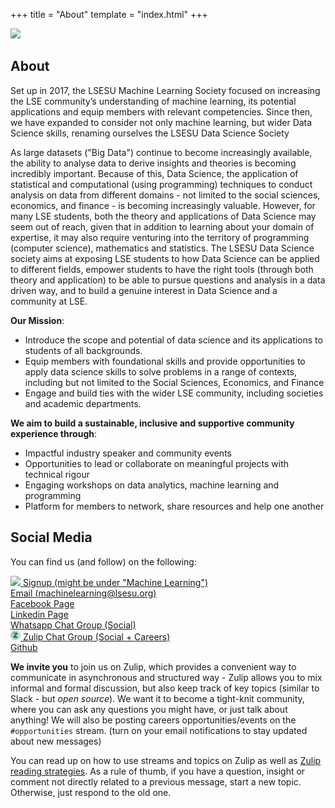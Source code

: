 +++
title = "About"
template = "index.html"
+++

<img class ="mx-auto d-block img-responsive" src ="society_banner2.png"> 

## About

Set up in 2017, the LSESU Machine Learning Society focused on increasing the LSE community’s understanding of machine learning, its potential applications and equip members with relevant competencies. Since then, we have expanded to consider not only machine learning, but wider Data Science skills, renaming ourselves the LSESU Data Science Society


As large datasets ("Big Data") continue to become increasingly available,  the ability to analyse data to derive insights and theories is becoming incredibly important.  Because of this, Data Science, the application of statistical and computational (using programming) techniques to conduct analysis on data from different domains -  not limited to the social sciences, economics, and finance -  is becoming increasingly valuable.   However, for many LSE students, both the theory and applications of Data Science may seem out of reach, given that in addition to learning about your domain of expertise, it may also require venturing into the territory of programming (computer science), mathematics and statistics.  The LSESU Data Science society aims at exposing LSE students to how Data Science can be applied to different fields, empower students to have the right tools (through both theory and application) to be able to pursue questions and analysis in a data driven way, and to build a genuine interest in Data Science and a community at LSE.


**Our Mission**:

- Introduce the scope and potential of data science and its applications to students of all backgrounds.
- Equip members with foundational skills and provide opportunities to apply data science skills to solve problems in a range of contexts, including but not limited to the Social Sciences, Economics, and Finance
- Engage and build ties with the wider LSE community, including societies and academic departments.

**We aim to build a sustainable, inclusive and supportive community experience through**:

- Impactful industry speaker and community events
- Opportunities to lead or collaborate on meaningful projects with technical rigour
- Engaging workshops on data analytics, machine learning and programming
- Platform for members to network, share resources and help one another

## Social Media

You can find us (and follow) on the following: 

 
<a href="#"> <img src = "lsesu_logo.svg" width=16px size=16px> </a> [Signup (might be under "Machine Learning")](https://www.lsesu.com/communities/societies/group/machinelearning/) <br/>
<a href="#" class="fa fa-envelope-square"></a> [Email (machinelearning@lsesu.org)](mailto:machinelearning@lsesu.org) <br/>
<a href="#" class="fa fa-facebook"></a> [Facebook Page](https://www.facebook.com/dsatlse) <br/>
<a href="#" class="fa fa-linkedin"></a> [Linkedin Page](https://www.linkedin.com/company/lsesu-data-science-society/) <br/>
<a href="#" class="fa fa-whatsapp"></a> [Whatsapp Chat Group (Social)](https://chat.whatsapp.com/LjuhW0KVHxdBWK5eCFx3FZ) <br/>
<a href="#"> <img src = "zulip.svg" width=16px size=16px> </a> [Zulip Chat Group (Social + Careers)](https://dsatlse.zulipchat.com) <br/>
<a href="#" class="fa fa-github"></a> [Github](https://dsatlse.zulipchat.com) <br/>


**We invite you** to join us on Zulip, which provides a convenient way to communicate in asynchronous and structured way - Zulip allows you to mix informal and formal discussion, but also keep track of key topics (similar to Slack - but *open source*).  We want it to become a tight-knit community, where you can ask any questions you might have, or just talk about anything! We will also be posting  careers opportunities/events on the `#opportunities` stream. (turn on your email notifications to stay updated about new messages)

You can read up on  how to use streams and topics on Zulip as well as [Zulip reading strategies](https://zulipchat.com/help/reading-strategies). As a rule of thumb, if you have a question, insight or comment not directly related to a previous message, start a new topic. Otherwise, just respond to the old one. 
